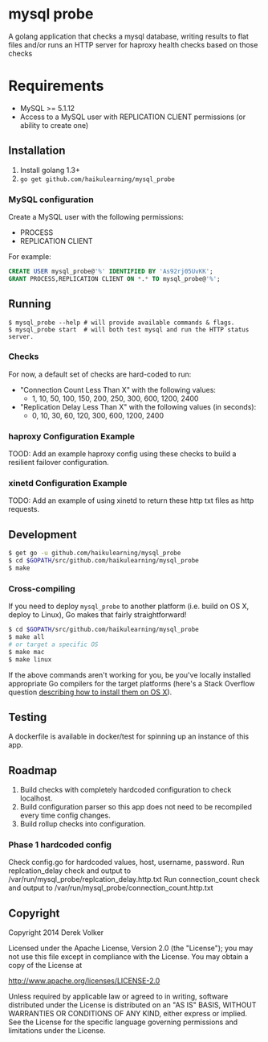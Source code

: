 # mysql probe

A golang application that checks a mysql database, writing results to flat files and/or runs an HTTP server for haproxy health checks based on those checks

# Requirements

* MySQL >= 5.1.12
* Access to a MySQL user with REPLICATION CLIENT permissions (or ability to create one)

## Installation

1. Install golang 1.3+
2. `go get github.com/haikulearning/mysql_probe`

### MySQL configuration

Create a MySQL user with the following permissions:
* PROCESS
* REPLICATION CLIENT

For example:

````sql
CREATE USER mysql_probe@'%' IDENTIFIED BY 'As92rj05UvKK';
GRANT PROCESS,REPLICATION CLIENT ON *.* TO mysql_probe@'%';
````

## Running

````
$ mysql_probe --help # will provide available commands & flags.
$ mysql_probe start  # will both test mysql and run the HTTP status server.
````

### Checks

For now, a default set of checks are hard-coded to run:
* "Connection Count Less Than X" with the following values:
  * 1, 10, 50, 100, 150, 200, 250, 300, 600, 1200, 2400
* "Replication Delay Less Than X" with the following values (in seconds):
  * 0, 10, 30, 60, 120, 300, 600, 1200, 2400

### haproxy Configuration Example
TOOD: Add an example haproxy config using these checks to build a resilient failover configuration.

### xinetd Configuration Example
TODO: Add an example of using xinetd to return these http txt files as http requests.

## Development

````bash
$ get go -u github.com/haikulearning/mysql_probe
$ cd $GOPATH/src/github.com/haikulearning/mysql_probe
$ make
````

### Cross-compiling

If you need to deploy `mysql_probe` to another platform (i.e. build on OS X, deploy to Linux), Go makes that fairly straightforward!

````bash
$ cd $GOPATH/src/github.com/haikulearning/mysql_probe
$ make all
# or target a specific OS
$ make mac
$ make linux
````

If the above commands aren't working for you, be you've locally installed appropriate Go compilers for the target platforms (here's a Stack Overflow question [describing how to install them on OS X](http://stackoverflow.com/questions/12168873/cross-compile-go-on-osx)).

## Testing
A dockerfile is available in docker/test for spinning up an instance of this app.

## Roadmap
1. Build checks with completely hardcoded configuration to check localhost.
2. Build configuration parser so this app does not need to be recompiled every time config changes.
3. Build rollup checks into configuration.

### Phase 1 hardcoded config
Check config.go for hardcoded values, host, username, password.
Run replcation_delay check and output to /var/run/mysql_probe/replcation_delay.http.txt
Run connection_count check and output to /var/run/mysql_probe/connection_count.http.txt

## Copyright

Copyright 2014 Derek Volker

Licensed under the Apache License, Version 2.0 (the "License");
you may not use this file except in compliance with the License.
You may obtain a copy of the License at

http://www.apache.org/licenses/LICENSE-2.0

Unless required by applicable law or agreed to in writing, software
distributed under the License is distributed on an "AS IS" BASIS,
WITHOUT WARRANTIES OR CONDITIONS OF ANY KIND, either express or implied.
See the License for the specific language governing permissions and
limitations under the License.

